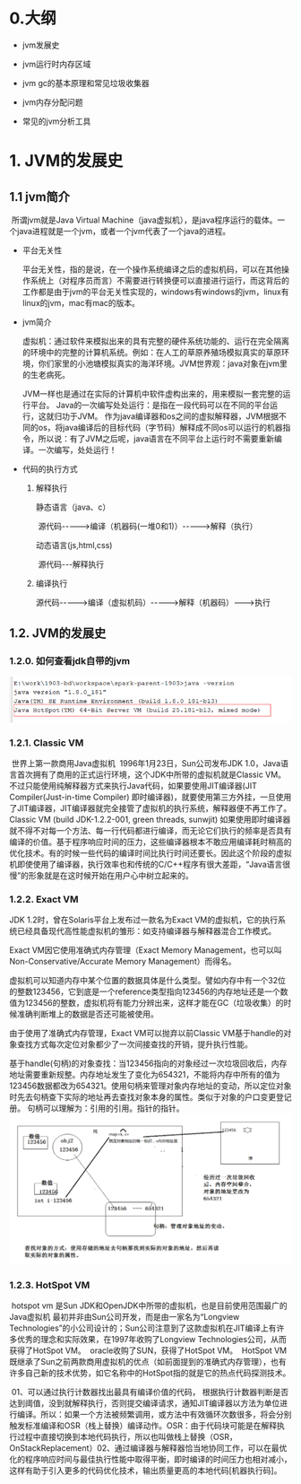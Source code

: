 # 0.大纲

- jvm发展史

- jvm运行时内存区域

- jvm gc的基本原理和常见垃圾收集器

- jvm内存分配问题

- 常见的jvm分析工具

# 1. JVM的发展史

## 1.1 jvm简介

​		所谓jvm就是Java Virtual Machine（java虚拟机），是java程序运行的载体。一个java进程就是一个jvm，或者一个jvm代表了一个java的进程。

- 平台无关性

    平台无关性，指的是说，在一个操作系统编译之后的虚拟机码，可以在其他操作系统上（对程序员而言）不需要进行转换便可以直接进行运行，而这背后的工作都是由于jvm的平台无关性实现的，windows有windows的jvm，linux有linux的jvm，mac有mac的版本。

- jvm简介

    虚拟机：通过软件来模拟出来的具有完整的硬件系统功能的、运行在完全隔离的环境中的完整的计算机系统。例如：在人工的草原养殖场模拟真实的草原环境，你们家里的小池塘模拟真实的海洋环境。JVM世界观：java对象在jvm里的生老病死。

    JVM一样也是通过在实际的计算机中软件虚构出来的，用来模拟一套完整的运行平台。
    Java的一次编写处处运行：是指在一段代码可以在不同的平台运行，这就归功于JVM。
    作为java编译器和os之间的虚拟解释器，JVM根据不同的os，将java编译后的目标代码（字节码）解释成不同os可以运行的机器指令，所以说：有了JVM之后呢，java语言在不同平台上运行时不需要重新编译。一次编写，处处运行！

- 代码的执行方式

    1. 解释执行

        静态语言（java、c）

        ​		源代码----->编译（机器码(一堆0和1)）----->解释（执行）

        动态语言(js,html,css)

        ​		源代码---解释执行

    2. 编译执行

        ​	源代码----->编译（虚拟机码）----->解释（机器码）--->执行

## 1.2. JVM的发展史

### 1.2.0. 如何查看jdk自带的jvm

![1564391920064](assets/1564391920064.png)

### 1.2.1. Classic VM

​		世界上第一款商用Java虚拟机
​		1996年1月23日，Sun公司发布JDK 1.0，Java语言首次拥有了商用的正式运行环境，这个JDK中所带的虚拟机就是Classic VM。不过只能使用纯解释器方式来执行Java代码，如果要使用JIT编译器(JIT Compiler(Just-in-time Compiler) 即时编译器)，就要使用第三方外挂，一旦使用了JIT编译器，JIT编译器就完全接管了虚拟机的执行系统，解释器便不再工作了。
 		Classic VM (build JDK-1.2.2-001, green threads, sunwjit) 
​		如果使用即时编译器就不得不对每一个方法、每一行代码都进行编译，而无论它们执行的频率是否具有编译的价值。基于程序响应时间的压力，这些编译器根本不敢应用编译耗时稍高的优化技术。有的时候一些代码的编译时间比执行时间还要长。
​	因此这个阶段的虚拟机即使使用了编译器，执行效率也和传统的C/C++程序有很大差距，“Java语言很慢”的形象就是在这时候开始在用户心中树立起来的。

### 1.2.2. Exact  VM

JDK 1.2时，曾在Solaris平台上发布过一款名为Exact VM的虚拟机，它的执行系统已经具备现代高性能虚拟机的雏形：如支持编译器与解释器混合工作模式。

Exact VM因它使用准确式内存管理（Exact Memory Management，也可以叫Non-Conservative/Accurate Memory Management）而得名。

虚拟机可以知道内存中某个位置的数据具体是什么类型。譬如内存中有一个32位的整数123456，它到底是一个reference类型指向123456的内存地址还是一个数值为123456的整数，虚拟机将有能力分辨出来，这样才能在GC（垃圾收集）的时候准确判断堆上的数据是否还可能被使用。

由于使用了准确式内存管理，Exact VM可以抛弃以前Classic VM基于handle的对象查找方式每次定位对象都少了一次间接查找的开销，提升执行性能。

基于handle(句柄)的对象查找：当123456指向的对象经过一次垃圾回收后，内存地址需要重新规整。内存地址发生了变化为654321，不能将内存中所有的值为123456数据都改为654321。使用句柄来管理对象内存地址的变动，所以定位对象时先去句柄查下实际的地址再去查找对象本身的属性。类似于对象的户口变更登记册。
句柄可以理解为：引用的引用。指针的指针。
![1564392678478](assets/1564392678478.png)

###  1.2.3. HotSpot VM

​		hotspot vm  是Sun JDK和OpenJDK中所带的虚拟机，也是目前使用范围最广的Java虚拟机
​		最初并非由Sun公司开发，而是由一家名为“Longview Technologies”的小公司设计的；Sun公司注意到了这款虚拟机在JIT编译上有许多优秀的理念和实际效果，在1997年收购了Longview Technologies公司，从而获得了HotSpot VM。
​		oracle收购了SUN，获得了HotSpot VM。
​		HotSpot VM既继承了Sun之前两款商用虚拟机的优点（如前面提到的准确式内存管理），也有许多自己新的技术优势，如它名称中的HotSpot指的就是它的热点代码探测技术。

​		01、可以通过执行计数器找出最具有编译价值的代码，
​	根据执行计数器判断是否达到阈值，没到就解释执行，否则提交编译请求，通知JIT编译器以方法为单位进行编译。
​		所以：如果一个方法被频繁调用，或方法中有效循环次数很多，将会分别触发标准编译和OSR（栈上替换）编译动作。
​	OSR：由于代码块可能是在解释执行过程中直接切换到本地代码执行，所以也叫做栈上替换（OSR，OnStackReplacement）
​	02、通过编译器与解释器恰当地协同工作，可以在最优化的程序响应时间与最佳执行性能中取得平衡，即时编译的时间压力也相对减小，这样有助于引入更多的代码优化技术，输出质量更高的本地代码[机器执行码]。











